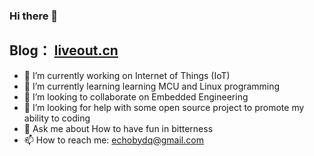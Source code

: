 ### Hi there 👋
## Blog： <a href="https://www.liveout.cn/" target="_blank">liveout.cn</a>


<!--
**PGwind/PGwind** is a ✨ _special_ ✨ repository because its `README.md` (this file) appears on your GitHub profile.

Here are some ideas to get you started:
-->
- 🔭 I’m currently working on Internet of Things (IoT)
- 🌱 I’m currently learning learning MCU and Linux programming
- 👯 I’m looking to collaborate on Embedded Engineering
- 🤔 I’m looking for help  with some open source project to promote my ability to coding
- 💬 Ask me about How to have fun in bitterness
- 📫 How to reach me: echobydq@gmail.com
